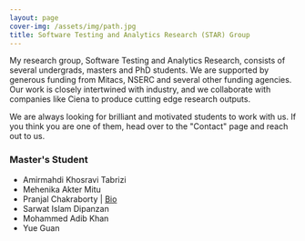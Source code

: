 ```yaml
---
layout: page
cover-img: /assets/img/path.jpg
title: Software Testing and Analytics Research (STAR) Group
---
```


My research group, Software Testing and Analytics Research, consists of several undergrads, masters and PhD students. We are supported by
generous funding from Mitacs, NSERC and several other funding agencies. Our work is closely intertwined with industry, and we collaborate 
with companies like Ciena to produce cutting edge research outputs.

We are always looking for brilliant and motivated students to work with us. If you think you are one of them, head over to the "Contact" 
page and reach out to us.

### Master's Student

* Amirmahdi Khosravi Tabrizi
* Mehenika Akter Mitu
* Pranjal Chakraborty \| [Bio](https://pranjal.net/)
* Sarwat Islam Dipanzan
* Mohammed Adib Khan
* Yue Guan